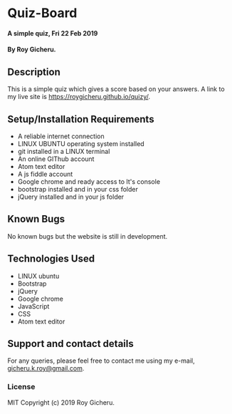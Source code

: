 # Quiz-Board
#### A simple quiz,  Fri 22 Feb 2019
#### By Roy Gicheru.
## Description
This is a simple quiz which gives a score based on your answers. A link to my live site is https://roygicheru.github.io/quizy/.
## Setup/Installation Requirements
* A reliable internet connection
* LINUX UBUNTU operating system installed
* git installed in a LINUX terminal
* An online GIThub account
* Atom text editor
* A js fiddle account
* Google chrome and ready access to It's console
* bootstrap installed and in your css folder
* jQuery installed and in your js folder
## Known Bugs
No known bugs but the website is still in development.
## Technologies Used
* LINUX ubuntu
* Bootstrap
* jQuery
* Google chrome
* JavaScript
* CSS
* Atom text editor
## Support and contact details
For any queries, please feel free to contact me using my e-mail, gicheru.k.roy@gmail.com.
### License
MIT Copyright (c) 2019 Roy Gicheru.
